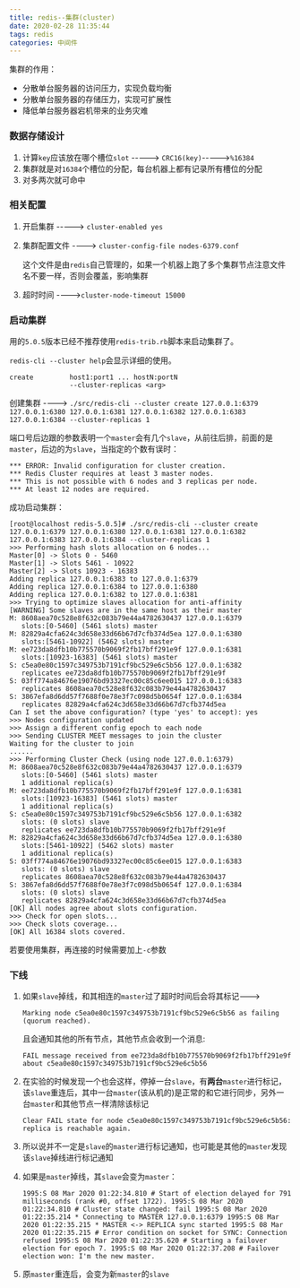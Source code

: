 ```yaml
---
title: redis--集群(cluster)
date: 2020-02-28 11:35:44
tags: redis
categories: 中间件
---
```


集群的作用：

* 分散单台服务器的访问压力，实现负载均衡
* 分散单台服务器的存储压力，实现可扩展性
* 降低单台服务器宕机带来的业务灾难

<!--more-->

### 数据存储设计

1. 计算`key`应该放在哪个槽位`slot` -----> `CRC16(key)`----->`%16384` 
2. 集群就是对`16384`个槽位的分配，每台机器上都有记录所有槽位的分配
3. 对多两次就可命中

### 相关配置

1. 开启集群 -----> `cluster-enabled yes`

2. 集群配置文件 ----> `cluster-config-file nodes-6379.conf`

   这个文件是由`redis`自己管理的，如果一个机器上跑了多个集群节点注意文件名不要一样，否则会覆盖，影响集群

3. 超时时间 ---->`cluster-node-timeout 15000`

### 启动集群

用的`5.0.5`版本已经不推荐使用`redis-trib.rb`脚本来启动集群了。

`redis-cli --cluster help`会显示详细的使用。

```shell
create         host1:port1 ... hostN:portN
               --cluster-replicas <arg>
```

创建集群 ----> `./src/redis-cli --cluster create 127.0.0.1:6379 127.0.0.1:6380 127.0.0.1:6381 127.0.0.1:6382 127.0.0.1:6383 127.0.0.1:6384 --cluster-replicas 1`

端口号后边跟的参数表明一个`master`会有几个`slave`，从前往后排，前面的是`master`，后边的为`slave`，当指定的个数有误时：

```shell
*** ERROR: Invalid configuration for cluster creation.
*** Redis Cluster requires at least 3 master nodes.
*** This is not possible with 6 nodes and 3 replicas per node.
*** At least 12 nodes are required.
```

成功启动集群：

```
[root@localhost redis-5.0.5]# ./src/redis-cli --cluster create 127.0.0.1:6379 127.0.0.1:6380 127.0.0.1:6381 127.0.0.1:6382 127.0.0.1:6383 127.0.0.1:6384 --cluster-replicas 1
>>> Performing hash slots allocation on 6 nodes...
Master[0] -> Slots 0 - 5460
Master[1] -> Slots 5461 - 10922
Master[2] -> Slots 10923 - 16383
Adding replica 127.0.0.1:6383 to 127.0.0.1:6379
Adding replica 127.0.0.1:6384 to 127.0.0.1:6380
Adding replica 127.0.0.1:6382 to 127.0.0.1:6381
>>> Trying to optimize slaves allocation for anti-affinity
[WARNING] Some slaves are in the same host as their master
M: 8608aea70c528e8f632c083b79e44a4782630437 127.0.0.1:6379
   slots:[0-5460] (5461 slots) master
M: 82829a4cfa624c3d658e33d66b67d7cfb374d5ea 127.0.0.1:6380
   slots:[5461-10922] (5462 slots) master
M: ee723da8dfb10b775570b9069f2fb17bff291e9f 127.0.0.1:6381
   slots:[10923-16383] (5461 slots) master
S: c5ea0e80c1597c349753b7191cf9bc529e6c5b56 127.0.0.1:6382
   replicates ee723da8dfb10b775570b9069f2fb17bff291e9f
S: 03ff774a84676e19076bd93327ec00c85c6ee015 127.0.0.1:6383
   replicates 8608aea70c528e8f632c083b79e44a4782630437
S: 3867efa8d6dd57f7688f0e78e3f7c098d5b0654f 127.0.0.1:6384
   replicates 82829a4cfa624c3d658e33d66b67d7cfb374d5ea
Can I set the above configuration? (type 'yes' to accept): yes
>>> Nodes configuration updated
>>> Assign a different config epoch to each node
>>> Sending CLUSTER MEET messages to join the cluster
Waiting for the cluster to join
......
>>> Performing Cluster Check (using node 127.0.0.1:6379)
M: 8608aea70c528e8f632c083b79e44a4782630437 127.0.0.1:6379
   slots:[0-5460] (5461 slots) master
   1 additional replica(s)
M: ee723da8dfb10b775570b9069f2fb17bff291e9f 127.0.0.1:6381
   slots:[10923-16383] (5461 slots) master
   1 additional replica(s)
S: c5ea0e80c1597c349753b7191cf9bc529e6c5b56 127.0.0.1:6382
   slots: (0 slots) slave
   replicates ee723da8dfb10b775570b9069f2fb17bff291e9f
M: 82829a4cfa624c3d658e33d66b67d7cfb374d5ea 127.0.0.1:6380
   slots:[5461-10922] (5462 slots) master
   1 additional replica(s)
S: 03ff774a84676e19076bd93327ec00c85c6ee015 127.0.0.1:6383
   slots: (0 slots) slave
   replicates 8608aea70c528e8f632c083b79e44a4782630437
S: 3867efa8d6dd57f7688f0e78e3f7c098d5b0654f 127.0.0.1:6384
   slots: (0 slots) slave
   replicates 82829a4cfa624c3d658e33d66b67d7cfb374d5ea
[OK] All nodes agree about slots configuration.
>>> Check for open slots...
>>> Check slots coverage...
[OK] All 16384 slots covered.
```

若要使用集群，再连接的时候需要加上`-c`参数

### 下线

1. 如果`slave`掉线，和其相连的`master`过了超时时间后会将其标记--->

   `Marking node c5ea0e80c1597c349753b7191cf9bc529e6c5b56 as failing (quorum reached).`

   且会通知其他的所有节点，其他节点会收到一个消息: 

   `FAIL message received from ee723da8dfb10b775570b9069f2fb17bff291e9f about c5ea0e80c1597c349753b7191cf9bc529e6c5b56`

2. 在实验的时候发现一个也会这样，停掉一台`slave`，有**两台**`master`进行标记，该`slave`重连后，其中一台`master`(该从机的)是正常的和它进行同步，另外一台`master`和其他节点一样清除该标记

   `Clear FAIL state for node c5ea0e80c1597c349753b7191cf9bc529e6c5b56: replica is reachable again.`

3. 所以说并不一定是`slave`的`master`进行标记通知，也可能是其他的`master`发现该`slave`掉线进行标记通知

4. 如果是`master`掉线，其`slave`会变为`master`：

   `1995:S 08 Mar 2020 01:22:34.810 # Start of election delayed for 791 milliseconds (rank #0, offset 1722).
   1995:S 08 Mar 2020 01:22:34.810 # Cluster state changed: fail
   1995:S 08 Mar 2020 01:22:35.214 * Connecting to MASTER 127.0.0.1:6379
   1995:S 08 Mar 2020 01:22:35.215 * MASTER <-> REPLICA sync started
   1995:S 08 Mar 2020 01:22:35.215 # Error condition on socket for SYNC: Connection refused
   1995:S 08 Mar 2020 01:22:35.620 # Starting a failover election for epoch 7.
   1995:S 08 Mar 2020 01:22:37.208 # Failover election won: I'm the new master.`

5. 原`master`重连后，会变为新`master`的`slave`

